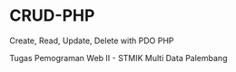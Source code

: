 # CRUD-PHP
Create, Read, Update, Delete with PDO PHP


Tugas Pemograman Web II - STMIK Multi Data Palembang
